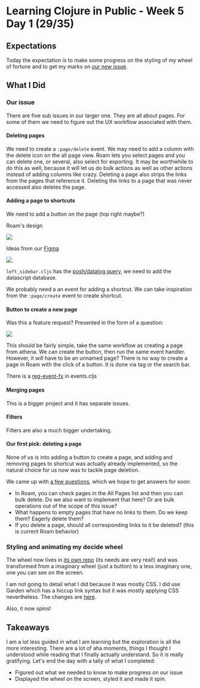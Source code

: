 # Learning Clojure in Public - Week 5 Day 1 (29/35)

## Expectations

Today the expectation is to make some progress on the styling of my wheel of fortune and to get my marks on [our new issue](https://github.com/athensresearch/athens/issues/96).

## What I Did

### Our issue

There are five sub issues in our larger one. They are all about pages. For some of them we need to figure out the UX workflow associated with them.

#### Deleting pages

We need to create a `:page/delete` event.
We may need to add a column with the delete icon on the all page view.
Roam lets you select pages and you can delete one, or several, also select for exporting. It may be worthwhile to do this as well, because it will let us do bulk actions as well as other actions instead of adding columns like crazy.
Deleting a page also strips the links from the pages that reference it.
Deleting the links to a page that was never accessed also deletes the page.

#### Adding a page to shortcuts

We need to add a button on the page (top right maybe?)

Roam's design

![](https://firebasestorage.googleapis.com/v0/b/firescript-577a2.appspot.com/o/imgs%2Fapp%2Flacqad%2Fbg6BeZkPJA.png?alt=media&token=b3d97a8e-9f7a-4df5-af12-1778f5d96bfa)

Ideas from our [Figma](https://www.figma.com/file/iCXP6z7H5IAQ6xyFr5AbZ7/Product-Design-Sandbox?node-id=524%3A1389)

![](https://firebasestorage.googleapis.com/v0/b/firescript-577a2.appspot.com/o/imgs%2Fapp%2Flacqad%2FJfr09bI_2_.png?alt=media&token=9c7fc273-8d6c-42ce-8e41-d4c2ad6fa715)

`left_sidebar.cljs` has the [posh/datalog query](https://github.com/athensresearch/athens/blob/35b101db77ec5e846364af4fa40c9a0413e1928a/src/cljs/athens/views/left_sidebar.cljs#L142L148), we need to add the datascript database.

We probably need a an event for adding a shortcut. We can take inspiration from the `:page/create` event to create shortcut.

#### Button to create a new page

Was this a feature request?
Presented in the form of a question:

![](https://firebasestorage.googleapis.com/v0/b/firescript-577a2.appspot.com/o/imgs%2Fapp%2Flacqad%2FDvRgaLypDh.png?alt=media&token=6895539e-088a-450e-ac48-269ca11d37e9)

This should be fairly simple, take the same workflow as creating a page from athena. We can create the button, then run the same event handler. However, it will have to be an unnamed page? There is no way to create a page in Roam with the click of a button. It is done via tag or the search bar.

There is a [reg-event-fx](https://github.com/athensresearch/athens/blob/35b101db77ec5e846364af4fa40c9a0413e1928a/src/cljs/athens/events.cljs#L277) in events.cljs

#### Merging pages

This is a bigger project and it has separate issues.

#### Filters

Filters are also a much bigger undertaking.

#### Our first pick: deleting a page

None of us is into adding a button to create a page, and adding and removing pages to shortcut was actually already implemented, so the natural choice for us now was to tackle page deletion.

We came up with [a few questions](https://github.com/athensresearch/athens/issues/96#issuecomment-661636355), which we hope to get answers for soon:

-   In Roam, you can check pages in the All Pages list and then you can
    bulk delete. Do we also want to implement that here? Or are bulk
    operations out of the scope of this issue?
-   What happens to empty pages that have no links to them. Do we keep them? Eagerly delete them?
-   If you delete a page, should all corresponding links to it be deleted? (this is current Roam behavior)

### Styling and animating my decide wheel

The wheel now lives in [its own repo](https://github.com/alaq/hail-the-wheel) (its needs are very real!) and was transformed from a imaginary wheel (just a button) to a less imaginary one, one you can see on the screen.

I am not going to detail what I did because it was mostly CSS. I did use Garden which has a hiccup link syntax but it was mostly applying CSS nevertheless. The changes are [here](https://github.com/alaq/hail-the-wheel/commit/3f2ea9cbb3f4aa1d62e34a6433b3e927d59cdbb9).

Also, it now spins!

## Takeaways

I am a lot less guided in what I am learning but the exploration is all the more interesting. There are a lot of aha moments, things I thought I understood while reading that I finally actually understand. So it is really gratifying.
Let's end the day with a tally of what I completed:

-   Figured out what we needed to know to make progress on our issue
-   Displayed the wheel on the screen, styled it and made it spin.
